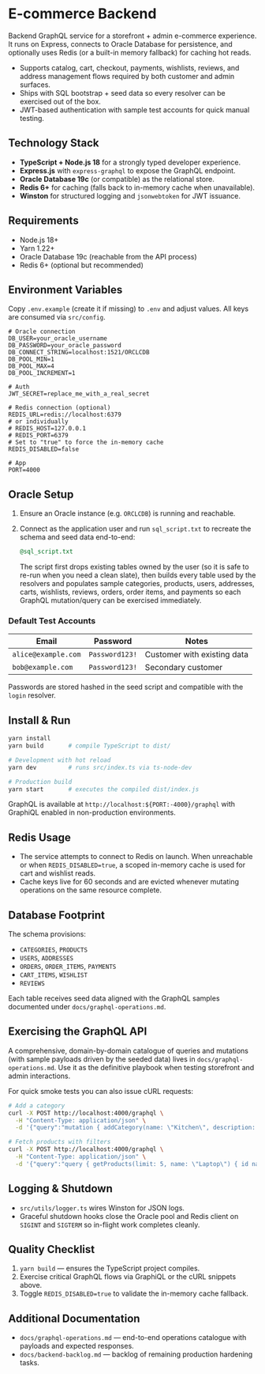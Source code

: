 # E-commerce Backend

Backend GraphQL service for a storefront + admin e-commerce experience. It runs on
Express, connects to Oracle Database for persistence, and optionally uses Redis
(or a built-in memory fallback) for caching hot reads.

- Supports catalog, cart, checkout, payments, wishlists, reviews, and address
  management flows required by both customer and admin surfaces.
- Ships with SQL bootstrap + seed data so every resolver can be exercised out of
  the box.
- JWT-based authentication with sample test accounts for quick manual testing.

## Technology Stack
- **TypeScript + Node.js 18** for a strongly typed developer experience.
- **Express.js** with `express-graphql` to expose the GraphQL endpoint.
- **Oracle Database 19c** (or compatible) as the relational store.
- **Redis 6+** for caching (falls back to in-memory cache when unavailable).
- **Winston** for structured logging and `jsonwebtoken` for JWT issuance.

## Requirements
- Node.js 18+
- Yarn 1.22+
- Oracle Database 19c (reachable from the API process)
- Redis 6+ (optional but recommended)

## Environment Variables
Copy `.env.example` (create it if missing) to `.env` and adjust values. All keys
are consumed via `src/config`.

```dotenv
# Oracle connection
DB_USER=your_oracle_username
DB_PASSWORD=your_oracle_password
DB_CONNECT_STRING=localhost:1521/ORCLCDB
DB_POOL_MIN=1
DB_POOL_MAX=4
DB_POOL_INCREMENT=1

# Auth
JWT_SECRET=replace_me_with_a_real_secret

# Redis connection (optional)
REDIS_URL=redis://localhost:6379
# or individually
# REDIS_HOST=127.0.0.1
# REDIS_PORT=6379
# Set to "true" to force the in-memory cache
REDIS_DISABLED=false

# App
PORT=4000
```

## Oracle Setup
1. Ensure an Oracle instance (e.g. `ORCLCDB`) is running and reachable.
2. Connect as the application user and run `sql_script.txt` to recreate the
   schema and seed data end-to-end:

   ```sql
   @sql_script.txt
   ```

   The script first drops existing tables owned by the user (so it is safe to
   re-run when you need a clean slate), then builds every table used by the
   resolvers and populates sample categories, products, users, addresses, carts,
   wishlists, reviews, orders, order items, and payments so each GraphQL
   mutation/query can be exercised immediately.

### Default Test Accounts
| Email               | Password       | Notes                       |
|---------------------|----------------|-----------------------------|
| `alice@example.com` | `Password123!` | Customer with existing data |
| `bob@example.com`   | `Password123!` | Secondary customer          |

Passwords are stored hashed in the seed script and compatible with the `login`
resolver.

## Install & Run
```bash
yarn install
yarn build       # compile TypeScript to dist/

# Development with hot reload
yarn dev         # runs src/index.ts via ts-node-dev

# Production build
yarn start       # executes the compiled dist/index.js
```

GraphQL is available at `http://localhost:${PORT:-4000}/graphql` with GraphiQL
enabled in non-production environments.

## Redis Usage
- The service attempts to connect to Redis on launch. When unreachable or when
  `REDIS_DISABLED=true`, a scoped in-memory cache is used for cart and wishlist
  reads.
- Cache keys live for 60 seconds and are evicted whenever mutating operations on
  the same resource complete.

## Database Footprint
The schema provisions:
- `CATEGORIES`, `PRODUCTS`
- `USERS`, `ADDRESSES`
- `ORDERS`, `ORDER_ITEMS`, `PAYMENTS`
- `CART_ITEMS`, `WISHLIST`
- `REVIEWS`

Each table receives seed data aligned with the GraphQL samples documented under
`docs/graphql-operations.md`.

## Exercising the GraphQL API
A comprehensive, domain-by-domain catalogue of queries and mutations (with sample
payloads driven by the seeded data) lives in `docs/graphql-operations.md`. Use it
as the definitive playbook when testing storefront and admin interactions.

For quick smoke tests you can also issue cURL requests:

```bash
# Add a category
curl -X POST http://localhost:4000/graphql \
  -H "Content-Type: application/json" \
  -d '{"query":"mutation { addCategory(name: \"Kitchen\", description: \"Appliances\") { id name }}"}'

# Fetch products with filters
curl -X POST http://localhost:4000/graphql \
  -H "Content-Type: application/json" \
  -d '{"query":"query { getProducts(limit: 5, name: \"Laptop\") { id name price category { name } }}"}'
```

## Logging & Shutdown
- `src/utils/logger.ts` wires Winston for JSON logs.
- Graceful shutdown hooks close the Oracle pool and Redis client on `SIGINT` and
  `SIGTERM` so in-flight work completes cleanly.

## Quality Checklist
1. `yarn build` — ensures the TypeScript project compiles.
2. Exercise critical GraphQL flows via GraphiQL or the cURL snippets above.
3. Toggle `REDIS_DISABLED=true` to validate the in-memory cache fallback.

## Additional Documentation
- `docs/graphql-operations.md` — end-to-end operations catalogue with payloads
  and expected responses.
- `docs/backend-backlog.md` — backlog of remaining production hardening tasks.
